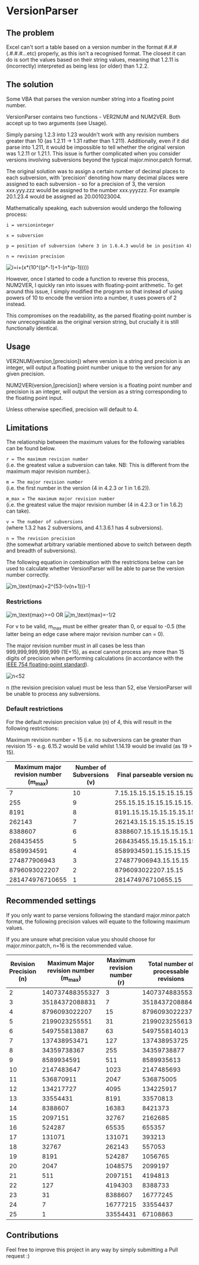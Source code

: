 # VersionParser

## The problem
Excel can't sort a table based on a version number in the format #.#.#(.#.#.#...etc) properly, as this isn't a recognised format. The closest it can do is sort the values based on their string values, meaning that 1.2.11 is (incorrectly) interpreted as being less (or older) than 1.2.2.

## The solution
Some VBA that parses the version number string into a floating point number.

VersionParser contains two functions - VER2NUM and NUM2VER. Both accept up to two arguments (see Usage).

Simply parsing 1.2.3 into 1.23 wouldn't work with any revision numbers greater than 10 (as 1.2.11 -> 1.31 rather than 1.211). Additionally, even if it did parse into 1.211, it would be impossible to tell whether the original version was 1.2.11 or 1.21.1. This issue is further complicated when you consider versions involving subversions beyond the typical major.minor.patch format.

The original solution was to assign a certain number of decimal places to each subversion, with 'precision' denoting how many decimal places were assigned to each subversion - so for a precision of 3, the version xxx.yyy.zzz would be assigned to the number xxx.yyyzzz. For example 20.1.23.4 would be assigned as 20.001023004.

Mathematically speaking, each subversion would undergo the following process:
```
i = versioninteger

x = subversion

p = position of subversion (where 3 in 1.6.4.3 would be in position 4)

n = revision precision
```
<img src="https://render.githubusercontent.com/render/math?math=i=i%2B(x(10^{(-p)%2B1-(n(p-1))}))&mode=display" title="i=i+(x*(10^((p*-1)+1-(n*(p-1)))))" />

However, once I started to code a function to reverse this process, NUM2VER, I quickly ran into issues with floating-point arithmetic. To get around this issue, I simply modified the program so that instead of using powers of 10 to encode the version into a number, it uses powers of 2 instead. 

This compromises on the readability, as the parsed floating-point number is now unrecognisable as the original version string, but crucially it is still functionally identical.

## Usage

VER2NUM(version,[precision]) where version is a string and precision is an integer, will output a floating point number unique to the version for any given precision.

NUM2VER(version,[precision]) where version is a floating point number and precision is an integer, will output the version as a string corresponding to the floating point input.

Unless otherwise specified, precision will default to 4.

## Limitations
The relationship between the maximum values for the following variables can be found below.

`r = The maximum revision number`  
(i.e. the greatest value a subversion can take. NB: This is different from the maximum major revision number.).

`m = The major revision number`  
(i.e. the first number in the version (4 in 4.2.3 or 1 in 1.6.2)).

`m_max = The maximum major revision number`  
(i.e. the greatest value the major revision number (4 in 4.2.3 or 1 in 1.6.2) can take).

`v = The number of subversions`  
(where 1.3.2 has 2 subversions, and 4.1.3.6.1 has 4 subversions).

`n = The revision precision`  
(the somewhat arbitrary variable mentioned above to switch between depth and breadth of subversions).


The following equation in combination with the restrictions below can be used to calculate whether VersionParser will be able to parse the version number correctly.

<img src="https://render.githubusercontent.com/render/math?math=m_\text{max}=2^{53-(v(n%2B1))}-1&mode=display" title="m_\text{max}=2^{53-(v(n+1))}-1" />

### Restrictions

<img src="https://render.githubusercontent.com/render/math?math=m_\text{max}\geq0&mode=display" title="m_\text{max}>=0" /> OR <img src="https://render.githubusercontent.com/render/math?math=m_\text{max}=-\frac{1}{2}&mode=display" title="m_\text{max}=-1/2" />

For v to be valid, m<sub>max</sub> must be either greater than 0, or equal to -0.5 (the latter being an edge case where major revision number can = 0).

The major revision number must in all cases be less than 999,999,999,999,999 (1E+15), as excel cannot process any more than 15 digits of precision when performing calculations (in accordance with the [IEEE 754 floating-point standard](https://en.wikipedia.org/wiki/IEEE_754)).

<img src="https://render.githubusercontent.com/render/math?math=n\lt52&mode=display" title="n<52" />

n (the revision precision value) must be less than 52, else VersionParser will be unable to process any subversions.

### Default restrictions

For the default revision precision value (n) of 4, this will result in the following restrictions:

Maximum revision number = 15 (i.e. no subversions can be greater than revision 15 - e.g. 6.15.2 would be valid whilst 1.14.19 would be invalid (as 19 > 15).

Maximum major revision number (m<sub>max</sub>) | Number of Subversions (v) | Final parseable version number
---|---|---
7|10|7.15.15.15.15.15.15.15.15.15.15
255|9|255.15.15.15.15.15.15.15.15.15
8191|8|8191.15.15.15.15.15.15.15.15
262143|7|262143.15.15.15.15.15.15.15
8388607|6|8388607.15.15.15.15.15.15
268435455|5|268435455.15.15.15.15.15
8589934591|4|8589934591.15.15.15.15
274877906943|3|274877906943.15.15.15
8796093022207|2|8796093022207.15.15
281474976710655|1|281474976710655.15

## Recommended settings
If you only want to parse versions following the standard major.minor.patch format, the following precision values will equate to the following maximum values.

If you are unsure what precision value you should choose for major.minor.patch, n=16 is the recommended value.

Revision Precision (n) | Maximum Major revision number (m<sub>max</sub>) | Maximum revision number (r) | Total number of processable revisions | Final parseable version number
---|---|---|---|---
2|140737488355327|3|140737488355333|140737488355327.3.3
3|35184372088831|7|35184372088845|35184372088831.7.7
4|8796093022207|15|8796093022237|8796093022207.15.15
5|2199023255551|31|2199023255613|2199023255551.31.31
6|549755813887|63|549755814013|549755813887.63.63
7|137438953471|127|137438953725|137438953471.127.127
8|34359738367|255|34359738877|34359738367.255.255
9|8589934591|511|8589935613|8589934591.511.511
10|2147483647|1023|2147485693|2147483647.1023.1023
11|536870911|2047|536875005|536870911.2047.2047
12|134217727|4095|134225917|134217727.4095.4095
13|33554431|8191|33570813|33554431.8191.8191
14|8388607|16383|8421373|8388607.16383.16383
15|2097151|32767|2162685|2097151.32767.32767
16|524287|65535|655357|524287.65535.65535
17|131071|131071|393213|131071.131071.131071
18|32767|262143|557053|32767.262143.262143
19|8191|524287|1056765|8191.524287.524287
20|2047|1048575|2099197|2047.1048575.1048575
21|511|2097151|4194813|511.2097151.2097151
22|127|4194303|8388733|127.4194303.4194303
23|31|8388607|16777245|31.8388607.8388607
24|7|16777215|33554437|7.16777215.16777215
25|1|33554431|67108863|1.33554431.33554431

## Contributions
Feel free to improve this project in any way by simply submitting a Pull request :) 

